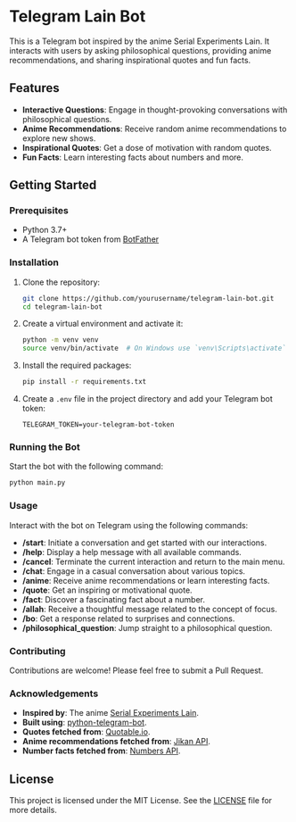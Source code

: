 # Telegram Lain Bot

This is a Telegram bot inspired by the anime Serial Experiments Lain. It interacts with users by asking philosophical questions, providing anime recommendations, and sharing inspirational quotes and fun facts.

## Features

- **Interactive Questions**: Engage in thought-provoking conversations with philosophical questions.
- **Anime Recommendations**: Receive random anime recommendations to explore new shows.
- **Inspirational Quotes**: Get a dose of motivation with random quotes.
- **Fun Facts**: Learn interesting facts about numbers and more.

## Getting Started

### Prerequisites

- Python 3.7+
- A Telegram bot token from [BotFather](https://core.telegram.org/bots#botfather)

### Installation

1. Clone the repository:
    ```bash
    git clone https://github.com/yourusername/telegram-lain-bot.git
    cd telegram-lain-bot
    ```

2. Create a virtual environment and activate it:
    ```bash
    python -m venv venv
    source venv/bin/activate  # On Windows use `venv\Scripts\activate`
    ```

3. Install the required packages:
    ```bash
    pip install -r requirements.txt
    ```

4. Create a `.env` file in the project directory and add your Telegram bot token:
    ```env
    TELEGRAM_TOKEN=your-telegram-bot-token
    ```

### Running the Bot
Start the bot with the following command:
```bash
python main.py
```

### Usage
Interact with the bot on Telegram using the following commands:

- **/start**: Initiate a conversation and get started with our interactions.
- **/help**: Display a help message with all available commands.
- **/cancel**: Terminate the current interaction and return to the main menu.
- **/chat**: Engage in a casual conversation about various topics.
- **/anime**: Receive anime recommendations or learn interesting facts.
- **/quote**: Get an inspiring or motivational quote.
- **/fact**: Discover a fascinating fact about a number.
- **/allah**: Receive a thoughtful message related to the concept of focus.
- **/bo**: Get a response related to surprises and connections.
- **/philosophical_question**: Jump straight to a philosophical question.

### Contributing
Contributions are welcome! Please feel free to submit a Pull Request.

### Acknowledgements
- **Inspired by**: The anime [Serial Experiments Lain](https://en.wikipedia.org/wiki/Serial_Experiments_Lain).
- **Built using**: [python-telegram-bot](https://github.com/python-telegram-bot/python-telegram-bot).
- **Quotes fetched from**: [Quotable.io](https://quotable.io/).
- **Anime recommendations fetched from**: [Jikan API](https://jikan.moe/).
- **Number facts fetched from**: [Numbers API](http://numbersapi.com/).

## License
This project is licensed under the MIT License. See the [LICENSE](LICENSE) file for more details.
